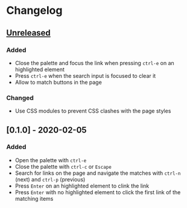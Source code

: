# Changelog

## [Unreleased]
### Added
- Close the palette and focus the link when pressing `ctrl-e` on an highlighted element
- Press `ctrl-e` when the search input is focused to clear it
- Allow to match buttons in the page

### Changed
- Use CSS modules to prevent CSS clashes with the page styles

## [0.1.0] - 2020-02-05
### Added
- Open the palette with `ctrl-e`
- Close the palette with `ctrl-c` or `Escape`
- Search for links on the page and navigate the matches with `ctrl-n` (next) and `ctrl-p` (previous)
- Press `Enter` on an highlighted element to clink the link
- Press `Enter` with no highlighted element to click the first link of the matching items

[Unreleased]: https://github.com/krzystof/accessible/compare/v0.1.0...HEAD
[0.1]: https://github.com/krzystof/accessible/releases/tag/v0.1.0
